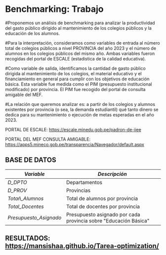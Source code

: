 # Benchmarking: Trabajo
#Proponemos un análisis de benchmarking para analizar la productividad del gasto público dirigido al mantenimiento de los colegios públicos y la educación de los alumnos.

#Para la interpretación, consideramos como variables de entrada al número total de colegios públicos a nivel PROVINCIA del año 2023 y el número de alumnos en los colegios públicos del mismo año. Ambas variables fueron recogidas del portal de ESCALE (estadistica de la calidad educativa).

#Como variable de salida, identificamos la cantidad de gasto público dirigida al mantenimiento de los colegios, el material educativo y el financiamiento en general para cumplir con los objetivos de educación básica. Esta variable fue medida como el PIM (presupuesto institucional modificado) por provincia. El PIM fue recogido del portal de consulta amigable del MEF.

#La relación que queremos analizar es: a partir de los colegios y alumnos existentes por provincia (o sea, la demanda estudiantil) qué tanto dinero se dedica para su mantenimiento o ejecución de metas esperadas en el año 2023.


PORTAL DE ESCALE: https://escale.minedu.gob.pe/padron-de-iiee 

PORTAL DEL MEF CONSULTA AMIGABLE: https://apps5.mineco.gob.pe/transparencia/Navegador/default.aspx 

## BASE DE DATOS

| *Variable*         | *Descripción*                                                                                         |
|----------------------|---------------------------------------------------------------------------------------------------------|
| *D_DPTO*   | Departamentos                                                                          |
| *D_PROV*  | Provincias                    |
| *Totañ_Alumnos*     | Total de alumnos por provincia                        |
| *Total_Docentes*      | Total de docentes por provincia                        |
| *Presupuesto_Asignado*      | Presupuesto asignado por cada provincia sobre "Educación Básica"               |

## RESULTADOS: https://mansishaa.github.io/Tarea-optimization/
